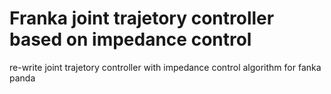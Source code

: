 # Franka joint trajetory controller based on impedance control
 re-write joint trajetory controller with impedance control algorithm for fanka panda 

